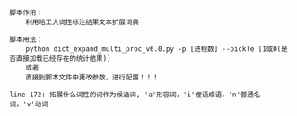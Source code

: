 	脚本作用：
		利用哈工大词性标注结果文本扩展词典

	脚本用法：
		python dict_expand_multi_proc_v6.0.py -p [进程数] --pickle [1或0(是否直接加载已经存在的统计结果)]
	    或者
		直接到脚本文件中更改参数，进行配置！！！

	line 172: 拓展什么词性的词作为候选词, 'a'形容词，'i'俚语成语，'n'普通名词，'v'动词